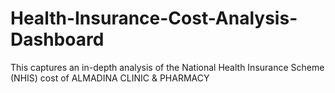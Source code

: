 # Health-Insurance-Cost-Analysis-Dashboard
This captures an in-depth analysis of the National Health Insurance Scheme (NHIS) cost of ALMADINA CLINIC &amp; PHARMACY
